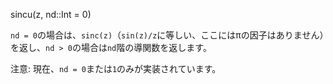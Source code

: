 sincu(z, nd::Int = 0)

`nd = 0`の場合は、`sinc(z)`（`sin(z)/z`に等しい、ここにはπの因子はありません）を返し、`nd > 0`の場合は`nd`階の導関数を返します。

注意: 現在、`nd = 0`または`1`のみが実装されています。
